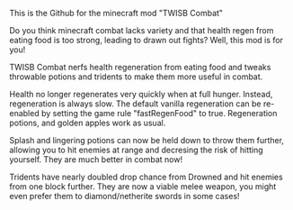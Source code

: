 This is the Github for the minecraft mod "TWISB Combat" 

Do you think minecraft combat lacks variety and that health regen from eating food is too strong, leading to drawn out fights? Well, this mod is for you!

TWISB Combat nerfs health regeneration from eating food and tweaks throwable potions and tridents to make them more useful in combat.

Health no longer regenerates very quickly when at full hunger. Instead, regeneration is always slow. The default vanilla regeneration can be re-enabled by setting the game rule "fastRegenFood" to true. Regeneration potions, and golden apples work as usual.

Splash and lingering potions can now be held down to throw them further, allowing you to hit enemies at range and decresing the risk of hitting yourself. They are much better in combat now!

Tridents have nearly doubled drop chance from Drowned and hit enemies from one block further. They are now a viable melee weapon, you might even prefer them to diamond/netherite swords in some cases!

